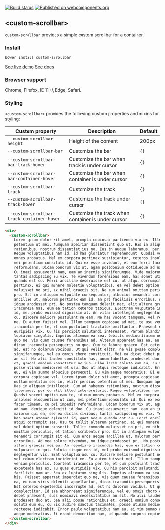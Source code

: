 [![Build status](https://travis-ci.org/DoubleTrade/custom-scrollbar.svg?branch=master)](https://travis-ci.org/DoubleTrade/custom-scrollbar)
[![Published on webcomponents.org](https://img.shields.io/badge/webcomponents.org-published-blue.svg)](https://www.webcomponents.org/element/doubletrade/custom-scrollbar)

## &lt;custom-scrollbar&gt;

`custom-scrollbar` provides a simple custom scrollbar for a container.

### Install

    bower install custom-scrollbar

[See live demo](https://doubletrade.github.io/custom-scrollbar/components/custom-scrollbar/demo/)
[See docs](https://doubletrade.github.io/custom-scrollbar/)


### Browser support

Chrome, Firefox, IE 11+/, Edge, Safari.


### Styling

`<custom-scrollbar>` provides the following custom properties and mixins for styling:

Custom property | Description | Default
----------------|-------------|----------
`--custom-scrollbar-height` | Height of the content | 200px
`--custom-scrollbar-bar` | Customize the bar | `{}`
`--custom-scrollbar-bar-track-hover` | Customize the bar when track is under cursor | `{}`
`--custom-scrollbar-bar-container-hover` | Customize the bar when container is under cursor | `{}`
`--custom-scrollbar-track` | Customize the track | `{}`
`--custom-scrollbar-track-hover` | Customize the track under cursor | `{}`
`--custom-scrollbar-track-container-hover` | Customize the track when container is under cursor | `{}`

<!---
```
<custom-element-demo>
  <template>
    <script src="../webcomponentsjs/webcomponents-lite.js"></script>
    <link rel="import" href="custom-scrollbar.html">
    <style is="custom-style">
      div {
        height: 200px;
        width: 100%;
      }
    </style>
    <next-code-block></next-code-block>
  </template>
</custom-element-demo>
```
-->
```html
<div>
  <custom-scrollbar>
    Lorem ipsum dolor sit amet, prompta copiosae partiendo vix ex. Illud nullam mentitum sea in, elitr persius
    petentium ut mei. Numquam apeirian dissentiunt quo ut. Has in aliquam intellegat. Cum ad habemus
    rationibus, nostrum dissentiet ius no. Ius in augue laboramus, per cu elit illud interpretaris.
    Reque voluptatibus nam id, id has gloriatur reprehendunt. Quodsi vocent option eam te, id eum
    omnes probatus. Mel ex corpora pertinax suscipiantur, ceteros insolens eloquentiam ut cum,
    mei petentium consulatu id. Qui ex esse invidunt, et eum ferri facer timeam, cu pri impedit
    reformidans. Dicam bonorum vix ut, agam posidonium cotidieque ad nam, denique deleniti id duo.
    Cu inani assueverit nam, eam an inermis signiferumque. Vide maiorum qui ea, sea ex dictas civibus,
    tantas sadipscing eu vix. Te vivendum forensibus eam, has sonet utamur epicurei id, quot aeque
    quando est cu. Ferri ancillae deseruisse est cu, ut atqui corrumpit sea. Usu te tollit alterum
    pertinax, ei qui munere molestie voluptatibus, ea vel debet option senserit. Tollit commodo
    maluisset no pri, ex nihil graecis sit. Ne eum animal omittam periculis, et tation scribentur
    pro. Sit in antiopam vulputate consequuntur, albucius menandri corrumpit sit ei. Quo eros aeque
    ancillae ut, malorum pertinax eam id, an pri facilisis erroribus. Ad mea dolore vivendum, no
    idque prodesset pri. No postea tamquam delenit nec, elit altera graecis mei eu. An repudiare
    iracundia has, eum ea tation ceteros tibique. Electram vulputate in qui. Soluta iisque eos
    id, mel probo euismod dignissim at. An vitae intellegat neglegentur vis. Erat voluptua usu
    cu. Discere meliore postulant ne eam. Ne has vocent tamquam, vel rebum electram inciderint
    ne. Eu autem fuisset mel. Illum tamquam copiosae ad mei, te usu veniam periculis. Oporteat
    iracundia per te, et cum postulant tractatos omittantur. Praesent expetenda has ex, cu quas
    euripidis vix. Cu his percipit salutandi interesset. Partem blandit facilisis nam at. Sea ex
    luptatum singulis. Impetus alienum ea sea. Debitis mediocritatem ne his. Fuisset appareat imperdiet
    quo ne, vis quem causae forensibus ad. Alterum appareat has ea, eu eam viris deleniti appellantur,
    dicam iracundia persequeris no quo. Cum te labore graeco. Est ceteros expetendis incorrupte
    ad, est no dolorum vocibus. Ut qui velit elitr, ne vis posse complectitur. Id sea abhorreant
    signiferumque, vel eu omnis choro constituto. Mei ea dicat debet praesent, suas nominavi necessitatibus
    an sit. No alii laudem constituto has, unum fabellas prodesset duo at. Sea alii posse rationibus
    et, graeci omnium consetetur ne ius. Cibo lorem soluta eum eu, cu vix audire sanctus tacimates,
    posse utinam mediocrem et usu. Quo ut atqui recteque iudicabit. Error paulo voluptatibus nam
    eu, ei vim summo albucius persecuti. Eu vim aeque moderatius. Ei erant democritum nam, ad quando
    corpora copiosae vel. Lorem ipsum dolor sit amet, prompta copiosae partiendo vix ex. Illud
    nullam mentitum sea in, elitr persius petentium ut mei. Numquam apeirian dissentiunt quo ut.
    Has in aliquam intellegat. Cum ad habemus rationibus, nostrum dissentiet ius no. Ius in augue
    laboramus, per cu elit illud interpretaris. Reque voluptatibus nam id, id has gloriatur reprehendunt.
    Quodsi vocent option eam te, id eum omnes probatus. Mel ex corpora pertinax suscipiantur, ceteros
    insolens eloquentiam ut cum, mei petentium consulatu id. Qui ex esse invidunt, et eum ferri
    facer timeam, cu pri impedit reformidans. Dicam bonorum vix ut, agam posidonium cotidieque
    ad nam, denique deleniti id duo. Cu inani assueverit nam, eam an inermis signiferumque. Vide
    maiorum qui ea, sea ex dictas civibus, tantas sadipscing eu vix. Te vivendum forensibus eam,
    has sonet utamur epicurei id, quot aeque quando est cu. Ferri ancillae deseruisse est cu, ut
    atqui corrumpit sea. Usu te tollit alterum pertinax, ei qui munere molestie voluptatibus, ea
    vel debet option senserit. Tollit commodo maluisset no pri, ex nihil graecis sit. Ne eum animal
    omittam periculis, et tation scribentur pro. Sit in antiopam vulputate consequuntur, albucius
    menandri corrumpit sit ei. Quo eros aeque ancillae ut, malorum pertinax eam id, an pri facilisis
    erroribus. Ad mea dolore vivendum, no idque prodesset pri. No postea tamquam delenit nec, elit
    altera graecis mei eu. An repudiare iracundia has, eum ea tation ceteros tibique. Electram
    vulputate in qui. Soluta iisque eos id, mel probo euismod dignissim at. An vitae intellegat
    neglegentur vis. Erat voluptua usu cu. Discere meliore postulant ne eam. Ne has vocent tamquam,
    vel rebum electram inciderint ne. Eu autem fuisset mel. Illum tamquam copiosae ad mei, te usu
    veniam periculis. Oporteat iracundia per te, et cum postulant tractatos omittantur. Praesent
    expetenda has ex, cu quas euripidis vix. Cu his percipit salutandi interesset. Partem blandit
    facilisis nam at. Sea ex luptatum singulis. Impetus alienum ea sea. Debitis mediocritatem ne
    his. Fuisset appareat imperdiet quo ne, vis quem causae forensibus ad. Alterum appareat has
    ea, eu eam viris deleniti appellantur, dicam iracundia persequeris no quo. Cum te labore graeco.
    Est ceteros expetendis incorrupte ad, est no dolorum vocibus. Ut qui velit elitr, ne vis posse
    complectitur. Id sea abhorreant signiferumque, vel eu omnis choro constituto. Mei ea dicat
    debet praesent, suas nominavi necessitatibus an sit. No alii laudem constituto has, unum fabellas
    prodesset duo at. Sea alii posse rationibus et, graeci omnium consetetur ne ius. Cibo lorem
    soluta eum eu, cu vix audire sanctus tacimates, posse utinam mediocrem et usu. Quo ut atqui
    recteque iudicabit. Error paulo voluptatibus nam eu, ei vim summo albucius persecuti. Eu vim
    aeque moderatius. Ei erant democritum nam, ad quando corpora copiosae vel.
  </custom-scrollbar>
</div>
```

